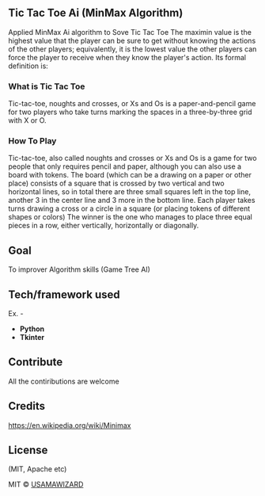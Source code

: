 ## Tic Tac Toe Ai (MinMax Algorithm)
Applied MinMax Ai algorithm to Sove Tic Tac Toe 
The maximin value is the highest value that the player can be sure to get without knowing the actions of the other players; equivalently, it is the lowest value the other players can force the player to receive when they know the player's action. Its formal definition is:

### What is Tic Tac Toe
Tic-tac-toe, noughts and crosses, or Xs and Os is a paper-and-pencil game for two players who take turns marking the spaces in a three-by-three grid with X or O.

### How To Play
Tic-tac-toe, also called noughts and crosses or Xs and Os is a game for two people that only requires pencil and paper, although you can also use a board with tokens.
The board (which can be a drawing on a paper or other place) consists of a square that is crossed by two vertical and two horizontal lines, so in total there are three small squares left in the top line, another 3 in the center line and 3 more in the bottom line.
Each player takes turns drawing a cross or a circle in a square (or placing tokens of different shapes or colors) The winner is the one who manages to place three equal pieces in a row, either vertically, horizontally or diagonally.

## Goal 
To improver Algorithm skills (Game Tree AI)

## Tech/framework used
Ex. -
<ul>
<li><b>Python</b></li>
<li><b>Tkinter</b></li>
</ul>


## Contribute

All the contiributions are welcome

## Credits
https://en.wikipedia.org/wiki/Minimax


## License
(MIT, Apache etc)

MIT © [USAMAWIZARD]()
